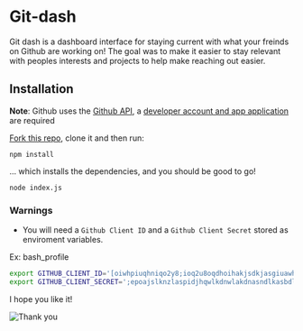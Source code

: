 # Git-dash

Git dash is a dashboard interface for staying current with what your freinds on Github are working on!
The goal was to make it easier to stay relevant with peoples interests and projects to help make reaching out easier.

## Installation 

**Note**: Github uses the [Github API](https://developer.github.com/v3/), a [developer account and app application](https://developer.github.com/program/) are required

[Fork this repo](http://www.github.com/git-dash/fork), clone it and then run:

```
npm install
```

... which installs the dependencies, and you should be good to go!

```
node index.js
```

### Warnings

- You will need a `Github Client ID` and a `Github Client Secret` stored as enviroment variables.

Ex: bash_profile
```bash
export GITHUB_CLIENT_ID='[oiwhpiuqhniqo2y8;ioq2u8oqdhoihakjsdkjasgiuawh'
export GITHUB_CLIENT_SECRET=';epoajslknzlaspidjhqwlkdnwlakdnasndlkasbdl'
```

I hope you like it!

![Thank you](http://i.giphy.com/FG5wEpsAiqqCk.gif)



